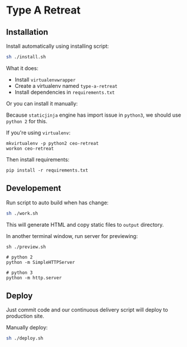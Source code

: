 # Type A Retreat

## Installation

Install automatically using installing script:

```bash
sh ./install.sh
```

What it does:

- Install `virtualenvwrapper`
- Create a virtualenv named `type-a-retreat`
- Install dependencies in `requirements.txt`

Or you can install it manually:

Because `staticjinja` engine has import issue in `python3`, we should use `python 2` for this.

If you're using `virtualenv`:

```
mkvirtualenv -p python2 ceo-retreat
workon ceo-retreat
```

Then install requirements:

```
pip install -r requirements.txt
```

## Developement


Run script to auto build when has change:

```bash
sh ./work.sh
```

This will generate HTML and copy static files to `output` directory.

In another terminal window, run server for previewing:

```
sh ./preview.sh
```


```
# python 2
python -m SimpleHTTPServer

# python 3
python -m http.server
```

## Deploy

Just commit code and our continuous delivery script will deploy to production site.

Manually deploy:

```bash
sh ./deploy.sh
```
